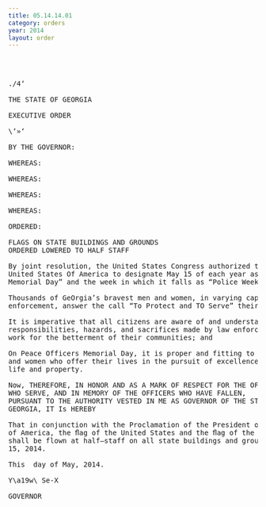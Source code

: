 ```yaml
---
title: 05.14.14.01
category: orders
year: 2014
layout: order
---
```


<pre> 
  

./4‘

THE STATE OF GEORGIA

EXECUTIVE ORDER

\‘»‘

BY THE GOVERNOR:

WHEREAS:

WHEREAS:

WHEREAS:

WHEREAS:

ORDERED:

FLAGS ON STATE BUILDINGS AND GROUNDS
ORDERED LOWERED TO HALF STAFF

By joint resolution, the United States Congress authorized the President of the
United States Of America to designate May 15 of each year as “Peace Ofﬁcers
Memorial Day” and the week in which it falls as “Police Week”; and

Thousands of GeOrgia’s bravest men and women, in varying capacities Of law
enforcement, answer the call “To Protect and TO Serve” their fellow man; and

It is imperative that all citizens are aware of and understand the duties,
responsibilities, hazards, and sacrifices made by law enforcement Officers who
work for the betterment of their communities; and

On Peace Officers Memorial Day, it is proper and fitting to honor the brave men
and women who offer their lives in the pursuit of excellence and the protection of
life and property.

Now, THEREFORE, IN HONOR AND AS A MARK OF RESPECT FOR THE OFFICERS
WHO SERVE, AND IN MEMORY OF THE OFFICERS WHO HAVE FALLEN,
PURSUANT TO THE AUTHORITY VESTED IN ME AS GOVERNOR OF THE STATE OF
GEORGIA, IT Is HEREBY

That in conjunction with the Proclamation of the President of the United States
of America, the ﬂag of the United States and the ﬂag of the Great State of Georgia
shall be flown at half—staff on all state buildings and grounds on Thursday, May
15, 2014.

This  day of May, 2014.

Y\a19w\ Se-X

GOVERNOR

</pre>
